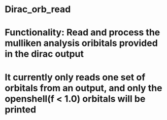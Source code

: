 # Dirac_orb_read
# Functionality: Read and process the mulliken analysis oribitals provided in the dirac output
# It currently only reads one set of orbitals from an output, and only the openshell(f < 1.0) orbitals will be printed

